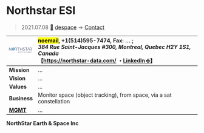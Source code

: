 # Northstar ESI
> 2021.07.08 [🚀](../../index/index.md) [despace](../index.md) → [Contact](../contact.md)

|[![](../f/con/n/northstar_esi_logo1_thumb.png)](../f/con/n/northstar_esi_logo1.png)|<mark>noemail</mark>, +1(514)595-7474, Fax: … ;<br> *384 Rue Saint-Jacques #300, Montreal, Quebec H2Y 1S1, Canada*<br> 【<https://northstar-data.com/> ・[LinkedIn ⎆](https://ca.linkedin.com/company/northstar-earth-and-space-inc)】|
|:--|:--|
|**Mission**|…|
|**Vision**|…|
|**Values**|…|
|**Business**|Monitor space (object tracking), from space, via a sat constellation|
|**[MGMT](../mgmt.md)**|…|

**NorthStar Earth & Space Inc**


<p style="page-break-after:always"> </p>
